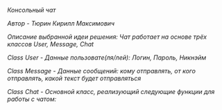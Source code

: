 *Консольный чат*

*Автор - Тюрин Кирилл Максимович*

*Описание выбранной идеи решения: Чат работает на основе трёх классов User, Message, Chat*

*Class User - Данные пользовате(ля/лей): Логин, Пароль, Никнэйм*

*Class Message - Данные сообщений: кому отправлять, от кого отправлять, какой текст будет отправляться*

*Class Chat - Основной класс, реализующий следующие функции для работы с чатом:*


